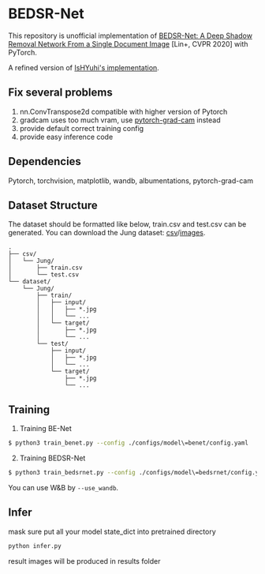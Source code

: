 # BEDSR-Net

This repository is unofficial implementation of [BEDSR-Net: A Deep Shadow Removal Network From a Single Document Image](https://openaccess.thecvf.com/content_CVPR_2020/html/Lin_BEDSR-Net_A_Deep_Shadow_Removal_Network_From_a_Single_Document_CVPR_2020_paper.html) [Lin+, CVPR 2020] with PyTorch.

A refined version of [IsHYuhi's implementation](https://github.com/IsHYuhi/BEDSR-Net_A_Deep_Shadow_Removal_Network_from_a_Single_Document_Image).

## Fix several problems
1. nn.ConvTranspose2d compatible with higher version of Pytorch
2. gradcam uses too much vram, use [pytorch-grad-cam](https://github.com/jacobgil/pytorch-grad-cam) instead
3. provide default correct training config
4. provide easy inference code

## Dependencies
Pytorch, torchvision, matplotlib, wandb, albumentations, pytorch-grad-cam

## Dataset Structure

The dataset should be formatted like below, train.csv and test.csv can be generated.
You can download the Jung dataset: [csv](https://drive.google.com/file/d/1NS4cxMwoGrWlHv6uyf8iVFAUN-xmw5vb/view?usp=sharing)/[images](https://drive.google.com/file/d/192dqE4K6zuxD0tNre9UHDwu4YB4uxSnG/view?usp=sharing).

```
.
├── csv/
│   └── Jung/
│       ├── train.csv
│       └── test.csv
└── dataset/
    └── Jung/
        ├── train/
        │   ├── input/
        │   │   ├── *.jpg
        │   │   └── ...
        │   └── target/
        │       ├── *.jpg
        │       └── ...
        └── test/
            ├── input/
            │   ├── *.jpg
            │   └── ...
            └── target/
                ├── *.jpg
                └── ...
```


## Training

1. Training BE-Net
```bash
$ python3 train_benet.py --config ./configs/model\=benet/config.yaml
```

2. Training BEDSR-Net
```bash
$ python3 train_bedsrnet.py --config ./configs/model\=bedsrnet/config.yaml
```

You can use W&B by ```--use_wandb```.

## Infer

mask sure put all your model state_dict into pretrained directory

```python
python infer.py
```

result images will be produced in results folder
